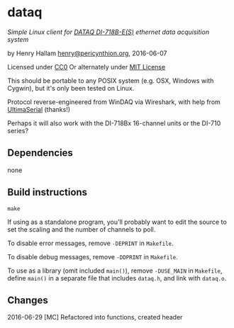 # dataq
*Simple Linux client for [DATAQ DI-718B-E(S)](http://www.dataq.com/products/di-718b/) ethernet data acquisition system*

by Henry Hallam <henry@pericynthion.org>, 2016-06-07

Licensed under [CC0](https://creativecommons.org/publicdomain/zero/1.0/)
Or alternately under [MIT License](https://www.debian.org/legal/licenses/mit)

This should be portable to any POSIX system (e.g. OSX, Windows with Cygwin),
but it's only been tested on Linux.

Protocol reverse-engineered from WinDAQ via Wireshark, with help from
[UltimaSerial](http://www.ultimaserial.com/hack710.html) (thanks!)

Perhaps it will also work with the DI-718Bx 16-channel units or the DI-710 series?

## Dependencies
 none

## Build instructions
 `make`

If using as a standalone program, you'll probably want to edit the source
to set the scaling and the number of channels to poll.

To disable error messages, remove `-DEPRINT` in `Makefile`.

To disable debug messages, remove `-DDPRINT` in `Makefile`.

To use as a library (omit included `main()`), remove `-DUSE_MAIN` in `Makefile`,
define `main()` in a separate file that includes `dataq.h`, and link with `dataq.o`.

## Changes
2016-06-29 [MC] Refactored into functions, created header
